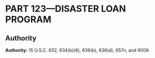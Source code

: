 # PART 123—DISASTER LOAN PROGRAM


## Authority

**Authority:** 15 U.S.C. 632, 634(b)(6), 636(b), 636(d), 657n, and 9009.




